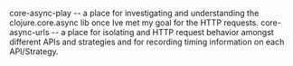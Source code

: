 core-async-play -- a place for investigating and understanding the clojure.core.async lib once Ive met my goal for the HTTP requests.
core-async-urls -- a place for isolating and HTTP request behavior amongst different APIs and strategies and for recording timing information on each API/Strategy.
